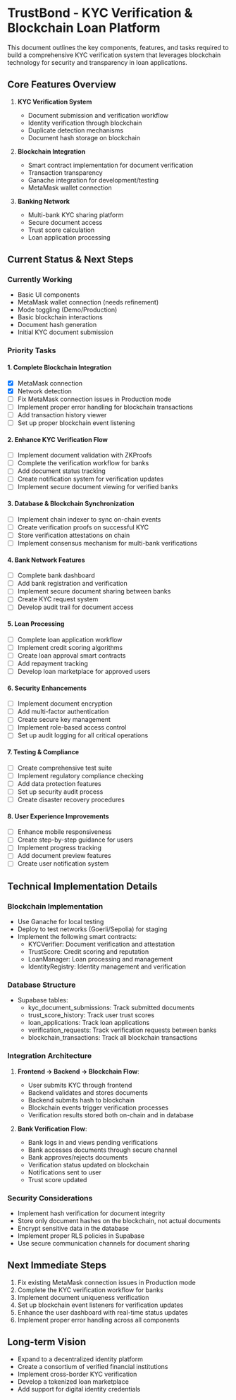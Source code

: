 
# TrustBond - KYC Verification & Blockchain Loan Platform

This document outlines the key components, features, and tasks required to build a comprehensive KYC verification system that leverages blockchain technology for security and transparency in loan applications.

## Core Features Overview

1. **KYC Verification System**
   - Document submission and verification workflow
   - Identity verification through blockchain
   - Duplicate detection mechanisms
   - Document hash storage on blockchain

2. **Blockchain Integration**
   - Smart contract implementation for document verification
   - Transaction transparency
   - Ganache integration for development/testing
   - MetaMask wallet connection

3. **Banking Network**
   - Multi-bank KYC sharing platform
   - Secure document access
   - Trust score calculation
   - Loan application processing

## Current Status & Next Steps

### Currently Working
- Basic UI components
- MetaMask wallet connection (needs refinement)
- Mode toggling (Demo/Production)
- Basic blockchain interactions
- Document hash generation
- Initial KYC document submission

### Priority Tasks

#### 1. Complete Blockchain Integration
- [x] MetaMask connection
- [x] Network detection
- [ ] Fix MetaMask connection issues in Production mode
- [ ] Implement proper error handling for blockchain transactions
- [ ] Add transaction history viewer
- [ ] Set up proper blockchain event listening

#### 2. Enhance KYC Verification Flow
- [ ] Implement document validation with ZKProofs
- [ ] Complete the verification workflow for banks
- [ ] Add document status tracking
- [ ] Create notification system for verification updates
- [ ] Implement secure document viewing for verified banks

#### 3. Database & Blockchain Synchronization
- [ ] Implement chain indexer to sync on-chain events
- [ ] Create verification proofs on successful KYC
- [ ] Store verification attestations on chain
- [ ] Implement consensus mechanism for multi-bank verifications

#### 4. Bank Network Features
- [ ] Complete bank dashboard
- [ ] Add bank registration and verification
- [ ] Implement secure document sharing between banks
- [ ] Create KYC request system
- [ ] Develop audit trail for document access

#### 5. Loan Processing
- [ ] Complete loan application workflow
- [ ] Implement credit scoring algorithms
- [ ] Create loan approval smart contracts
- [ ] Add repayment tracking
- [ ] Develop loan marketplace for approved users

#### 6. Security Enhancements
- [ ] Implement document encryption
- [ ] Add multi-factor authentication
- [ ] Create secure key management
- [ ] Implement role-based access control
- [ ] Set up audit logging for all critical operations

#### 7. Testing & Compliance
- [ ] Create comprehensive test suite
- [ ] Implement regulatory compliance checking
- [ ] Add data protection features
- [ ] Set up security audit process
- [ ] Create disaster recovery procedures

#### 8. User Experience Improvements
- [ ] Enhance mobile responsiveness
- [ ] Create step-by-step guidance for users
- [ ] Implement progress tracking
- [ ] Add document preview features
- [ ] Create user notification system

## Technical Implementation Details

### Blockchain Implementation
- Use Ganache for local testing
- Deploy to test networks (Goerli/Sepolia) for staging
- Implement the following smart contracts:
  - KYCVerifier: Document verification and attestation
  - TrustScore: Credit scoring and reputation
  - LoanManager: Loan processing and management
  - IdentityRegistry: Identity management and verification

### Database Structure
- Supabase tables:
  - kyc_document_submissions: Track submitted documents
  - trust_score_history: Track user trust scores
  - loan_applications: Track loan applications
  - verification_requests: Track verification requests between banks
  - blockchain_transactions: Track all blockchain transactions

### Integration Architecture
1. **Frontend → Backend → Blockchain Flow**:
   - User submits KYC through frontend
   - Backend validates and stores documents
   - Backend submits hash to blockchain
   - Blockchain events trigger verification processes
   - Verification results stored both on-chain and in database

2. **Bank Verification Flow**:
   - Bank logs in and views pending verifications
   - Bank accesses documents through secure channel
   - Bank approves/rejects documents
   - Verification status updated on blockchain
   - Notifications sent to user
   - Trust score updated

### Security Considerations
- Implement hash verification for document integrity
- Store only document hashes on the blockchain, not actual documents
- Encrypt sensitive data in the database
- Implement proper RLS policies in Supabase
- Use secure communication channels for document sharing

## Next Immediate Steps

1. Fix existing MetaMask connection issues in Production mode
2. Complete the KYC verification workflow for banks
3. Implement document uniqueness verification
4. Set up blockchain event listeners for verification updates
5. Enhance the user dashboard with real-time status updates
6. Implement proper error handling across all components

## Long-term Vision
- Expand to a decentralized identity platform
- Create a consortium of verified financial institutions
- Implement cross-border KYC verification
- Develop a tokenized loan marketplace
- Add support for digital identity credentials
